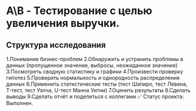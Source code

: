 # A\B - Тестирование с целью увеличения выручки.

## Структура исследования

1.Понимание бизнес-проблем
2.Обнаружить и устранить проблемы в данных (пропущенное значение, выбросы, неожиданное значение)
3.Посмотреть сводную статистику и графики
4.Произвести проверку гипотез
5.Проверить нормальность и однородность распределения данных
6.Применить статистические тесты (тест Шапиро, тест Левена, T-тест, тест Уэлча, U-тест Манна Уитни)
7.Оценить результаты
8.Сделать выводы
9.Сделать отчёт и поделиться с коллегами
✅ Статус проекта: Выполнен.
